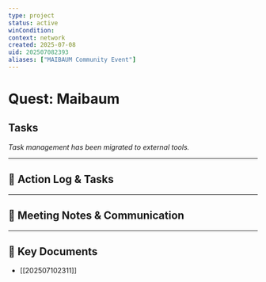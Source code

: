 ```yaml
---
type: project
status: active
winCondition: 
context: network
created: 2025-07-08
uid: 202507082393
aliases: ["MAIBAUM Community Event"]
---
```


# Quest: Maibaum

## Tasks

*Task management has been migrated to external tools.*

---

## 📝 Action Log & Tasks


---
## 💬 Meeting Notes & Communication


---
## 📎 Key Documents
- [[202507102311]]
